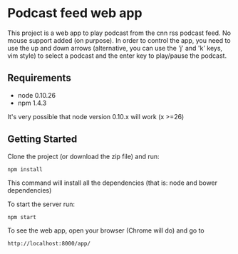 # Podcast feed web app

This project is a web app to play podcast from the cnn rss podcast feed.
No mouse support added (on purpose).
In order to control the app, you need to use the up and down arrows (alternative, you can use the 'j' and 'k' keys, vim style) to select a podcast and the enter key to play/pause the podcast.

## Requirements

* node 0.10.26
* npm 1.4.3

It's very possible that node version 0.10.x will work (x >=26)

## Getting Started

Clone the project (or download the zip file) and run:
```
npm install
```

This command will install all the dependencies (that is: node and bower dependencies)

To start the server run:
```
npm start
```

To see the web app, open your browser (Chrome will do) and go to 
```
http://localhost:8000/app/
```
